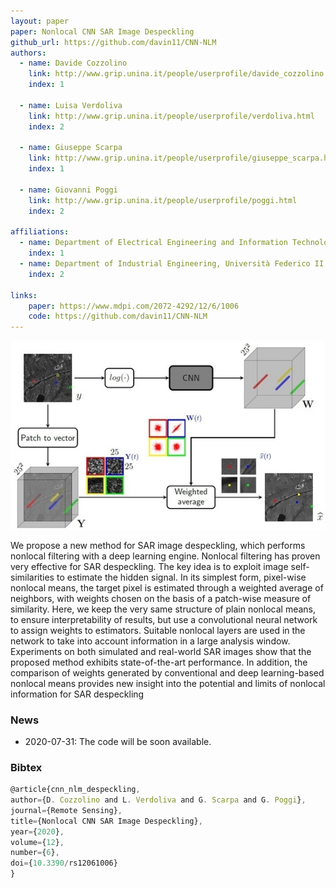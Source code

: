 ```yaml
---
layout: paper
paper: Nonlocal CNN SAR Image Despeckling
github_url: https://github.com/davin11/CNN-NLM
authors: 
  - name: Davide Cozzolino
    link: http://www.grip.unina.it/people/userprofile/davide_cozzolino.html
    index: 1
    
  - name: Luisa Verdoliva
    link: http://www.grip.unina.it/people/userprofile/verdoliva.html
    index: 2
    
  - name: Giuseppe Scarpa
    link: http://www.grip.unina.it/people/userprofile/giuseppe_scarpa.html
    index: 1
    
  - name: Giovanni Poggi
    link: http://www.grip.unina.it/people/userprofile/poggi.html
    index: 2
    
affiliations: 
  - name: Department of Electrical Engineering and Information Technology, University Federico II of Naples, Italy
    index: 1
  - name: Department of Industrial Engineering, Università Federico II di Napoli, Italy
    index: 2
    
links:
    paper: https://www.mdpi.com/2072-4292/12/6/1006
    code: https://github.com/davin11/CNN-NLM
---
```



![header](./header.jpg)

We propose a new method for SAR image despeckling, which performs nonlocal filtering with a deep learning engine. Nonlocal filtering has proven very effective for SAR despeckling. The key idea is to exploit image self-similarities to estimate the hidden signal. In its simplest form, pixel-wise nonlocal means, the target pixel is estimated through a weighted average of neighbors, with weights chosen on the basis of a patch-wise measure of similarity. Here, we keep the very same structure of plain nonlocal means, to ensure interpretability of results, but use a convolutional neural network to assign weights to estimators. Suitable nonlocal layers are used in the network to take into account information in a large analysis window. Experiments on both simulated and real-world SAR images show that the proposed method exhibits state-of-the-art performance. In addition, the comparison of weights generated by conventional and deep learning-based nonlocal means provides new insight into the potential and limits of nonlocal information for SAR despeckling

### News

*   2020-07-31: The code will be soon available.

### Bibtex

```js
@article{cnn_nlm_despeckling, 
author={D. Cozzolino and L. Verdoliva and G. Scarpa and G. Poggi}, 
journal={Remote Sensing}, 
title={Nonlocal CNN SAR Image Despeckling}, 
year={2020},
volume={12},
number={6},
doi={10.3390/rs12061006}
} 
```



